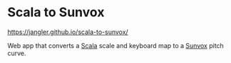 # Scala to Sunvox

<https://jangler.github.io/scala-to-sunvox/>

Web app that converts a [Scala][1] scale and keyboard map to a [Sunvox][2]
pitch curve.

[1]: https://www.huygens-fokker.org/scala/
[2]: https://warmplace.ru/soft/sunvox/
